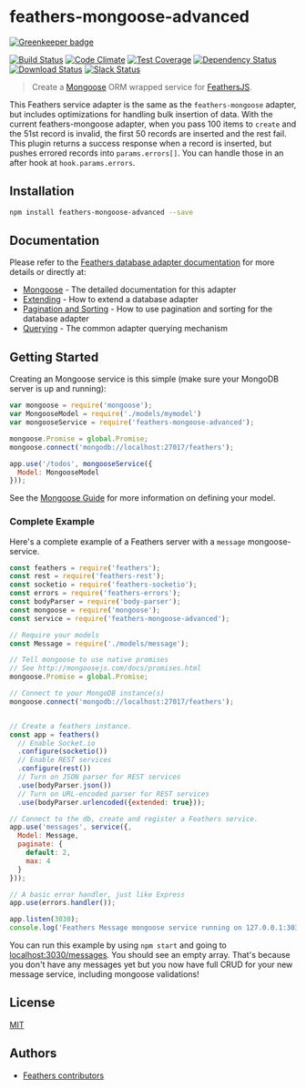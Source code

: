 feathers-mongoose-advanced
================

[![Greenkeeper badge](https://badges.greenkeeper.io/marshallswain/feathers-mongoose-advanced.svg)](https://greenkeeper.io/)

[![Build Status](https://travis-ci.org/marshallswain/feathers-mongoose-advanced.png?branch=master)](https://travis-ci.org/marshallswain/feathers-mongoose-advanced)
[![Code Climate](https://codeclimate.com/github/marshallswain/feathers-mongoose-advanced/badges/gpa.svg)](https://codeclimate.com/github/marshallswain/feathers-mongoose-advanced)
[![Test Coverage](https://codeclimate.com/github/marshallswain/feathers-mongoose-advanced/badges/coverage.svg)](https://codeclimate.com/github/marshallswain/feathers-mongoose-advanced/coverage)
[![Dependency Status](https://img.shields.io/david/marshallswain/feathers-mongoose-advanced.svg?style=flat-square)](https://david-dm.org/marshallswain/feathers-mongoose-advanced)
[![Download Status](https://img.shields.io/npm/dm/feathers-mongoose-advanced.svg?style=flat-square)](https://www.npmjs.com/package/feathers-mongoose-advanced)
[![Slack Status](http://slack.feathersjs.com/badge.svg)](http://slack.feathersjs.com)


> Create a [Mongoose](http://mongoosejs.com/) ORM wrapped service for [FeathersJS](https://github.com/feathersjs).

This Feathers service adapter is the same as the `feathers-mongoose` adapter, but includes optimizations for handling bulk insertion of data.
With the current feathers-mongoose adapter, when you pass 100 items to `create` and the 51st record is invalid, the first 50
records are inserted and the rest fail.  This plugin returns a success response when a record is inserted, but pushes errored records into
`params.errors[]`.  You can handle those in an after hook at `hook.params.errors`.

## Installation

```bash
npm install feathers-mongoose-advanced --save
```

## Documentation

Please refer to the [Feathers database adapter documentation](http://docs.feathersjs.com/databases/readme.html) for more details or directly at:

- [Mongoose](http://docs.feathersjs.com/databases/mongoose.html) - The detailed documentation for this adapter
- [Extending](http://docs.feathersjs.com/databases/extending.html) - How to extend a database adapter
- [Pagination and Sorting](http://docs.feathersjs.com/databases/pagination.html) - How to use pagination and sorting for the database adapter
- [Querying](http://docs.feathersjs.com/databases/querying.html) - The common adapter querying mechanism

## Getting Started

Creating an Mongoose service is this simple (make sure your MongoDB server is up and running):

```js
var mongoose = require('mongoose');
var MongooseModel = require('./models/mymodel')
var mongooseService = require('feathers-mongoose-advanced');

mongoose.Promise = global.Promise;
mongoose.connect('mongodb://localhost:27017/feathers');

app.use('/todos', mongooseService({
  Model: MongooseModel
}));
```

See the [Mongoose Guide](http://mongoosejs.com/docs/guide.html) for more information on defining your model.

### Complete Example

Here's a complete example of a Feathers server with a `message` mongoose-service.

```js
const feathers = require('feathers');
const rest = require('feathers-rest');
const socketio = require('feathers-socketio');
const errors = require('feathers-errors');
const bodyParser = require('body-parser');
const mongoose = require('mongoose');
const service = require('feathers-mongoose-advanced');

// Require your models
const Message = require('./models/message');

// Tell mongoose to use native promises
// See http://mongoosejs.com/docs/promises.html
mongoose.Promise = global.Promise;

// Connect to your MongoDB instance(s)
mongoose.connect('mongodb://localhost:27017/feathers');


// Create a feathers instance.
const app = feathers()
  // Enable Socket.io
  .configure(socketio())
  // Enable REST services
  .configure(rest())
  // Turn on JSON parser for REST services
  .use(bodyParser.json())
  // Turn on URL-encoded parser for REST services
  .use(bodyParser.urlencoded({extended: true}));

// Connect to the db, create and register a Feathers service.
app.use('messages', service({,
  Model: Message,
  paginate: {
    default: 2,
    max: 4
  }
}));

// A basic error handler, just like Express
app.use(errors.handler());

app.listen(3030);
console.log('Feathers Message mongoose service running on 127.0.0.1:3030');
```

You can run this example by using `npm start` and going to [localhost:3030/messages](http://localhost:3030/messages). You should see an empty array. That's because you don't have any messages yet but you now have full CRUD for your new message service, including mongoose validations!

## License

[MIT](LICENSE)

## Authors

- [Feathers contributors](https://github.com/marshallswain/feathers-mongoose-advanced/graphs/contributors)
